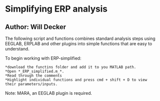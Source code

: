 # Simplifying ERP analysis

## Author: Will Decker

The following script and functions combines standard analysis steps using EEGLAB, ERPLAB and other plugins into simple functions that are easy to understand.

To begin working with ERP-simplified:

    *download the functins folder and add it to you MATLAB path.
    *Open *_ERP_simplified.m_*.
    *Read through the comments
    *Highlight individual functions and press cmd + shift + D to view their parameters/inputs.

Note: MARA, an EEGLAB plugin is required.
